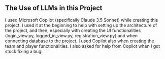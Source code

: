 ## The Use of LLMs in this Project

I used Microsoft Copilot (specifically Claude 3.5 Sonnet) while creating this project. I used it at the beginning to help with setting up the architecture of the project, and then, especially with creating the UI functionalities (login_view.py, logged_in_view.py, registration_view.py) and when connecting database to the project. I used Copilot also when creating the team and player functionalities. I also asked for help from Copilot when I got stuck fixing a bug.
